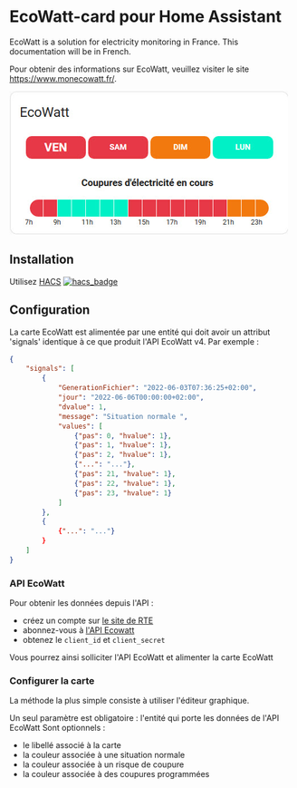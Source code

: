 # EcoWatt-card pour Home Assistant

EcoWatt is a solution for electricity monitoring in France.
This documentation will be in French.

Pour obtenir des informations sur EcoWatt, veuillez visiter le site https://www.monecowatt.fr/.

![EcoWatt Card](documentation/ecowatt-card.jpg)

## Installation

Utilisez [HACS](https://hacs.xyz/) [![hacs_badge](https://img.shields.io/badge/HACS-Custom-41BDF5.svg)](https://github.com/alexandreaudrain/ecowatt-card)

## Configuration

La carte EcoWatt est alimentée par une entité qui doit avoir un attribut 'signals' identique à ce que produit l'API EcoWatt v4.
Par exemple :

```json
{   
    "signals": [
        {
            "GenerationFichier": "2022-06-03T07:36:25+02:00",
            "jour": "2022-06-06T00:00:00+02:00",
            "dvalue": 1,
            "message": "Situation normale ",
            "values": [
                {"pas": 0, "hvalue": 1},
                {"pas": 1, "hvalue": 1},
                {"pas": 2, "hvalue": 1},
                {"...": "..."},
                {"pas": 21, "hvalue": 1},
                {"pas": 22, "hvalue": 1},
                {"pas": 23, "hvalue": 1}
            ]
        },
        {
            {"...": "..."}
        }
    ]
}
```

### API EcoWatt

Pour obtenir les données depuis l'API :

- créez un compte sur [le site de RTE](https://data.rte-france.com/web/guest)
- abonnez-vous à [l'API Ecowatt](https://data.rte-france.com/catalog/-/api/consumption/Ecowatt/v4.0)
- obtenez le `client_id` et `client_secret`

Vous pourrez ainsi solliciter l'API EcoWatt et alimenter la carte EcoWatt

### Configurer la carte

La méthode la plus simple consiste à utiliser l'éditeur graphique.

Un seul paramètre est obligatoire : l'entité qui porte les données de l'API EcoWatt
Sont optionnels :

- le libellé associé à la carte
- la couleur associée à une situation normale
- la couleur associée à un risque de coupure
- la couleur associée à des coupures programmées